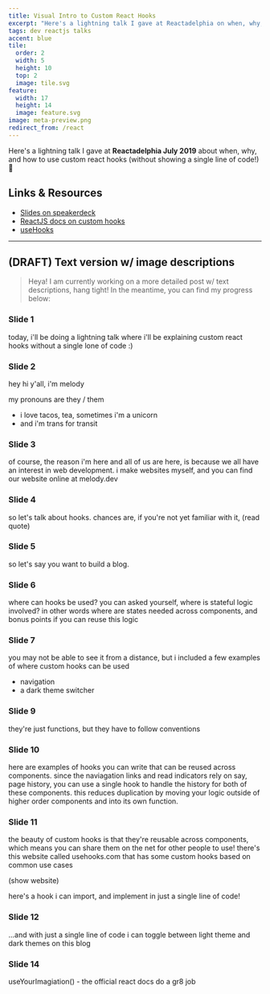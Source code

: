 ```yaml
---
title: Visual Intro to Custom React Hooks
excerpt: "Here's a lightning talk I gave at Reactadelphia on when, why, and how to use custom react hooks (without showing a single line of code!)"
tags: dev reactjs talks
accent: blue
tile:
  order: 2
  width: 5
  height: 10
  top: 2
  image: tile.svg
feature:
  width: 17
  height: 14
  image: feature.svg
image: meta-preview.png
redirect_from: /react
---
```


Here's a lightning talk I gave at **Reactadelphia July 2019** about when, why, and how to use custom react hooks (without showing a single line of code!) 🎣

<script async class="speakerdeck-embed" data-id="64cb3c0a70754bb9970226d940088e12" data-ratio="1.77777777777778" src="//speakerdeck.com/assets/embed.js"></script>

## Links & Resources

- [Slides on speakerdeck](https://speakerdeck.com/pixely/visual-intro-to-custom-react-hooks)
- [ReactJS docs on custom hooks](https://reactjs.org/docs/hooks-custom.html)
- [useHooks](https://usehooks.com/)

---

## (DRAFT) Text version w/ image descriptions

> Heya! I am currently working on a more detailed post w/ text descriptions, hang tight! In the meantime, you can find my progress below:

### Slide 1

today, i'll be doing a lightning talk where i'll be explaining custom react hooks without a single lone of code :)

### Slide 2

hey hi y'all, i'm melody

my pronouns are they / them

- i love tacos, tea, sometimes i'm a unicorn
- and i'm trans for transit

### Slide 3

of course, the reason i'm here and all of us are here, is because we all have an interest in web development. i make websites myself, and you can find our website online at melody.dev

### Slide 4

so let's talk about hooks. chances are, if you're not yet familiar with it, (read quote)

### Slide 5

so let's say you want to build a blog.

### Slide 6

where can hooks be used? you can asked yourself, where is stateful logic involved? in other words where are states needed across components, and bonus points if you can reuse this logic

### Slide 7

you may not be able to see it from a distance, but i included a few examples of where custom hooks can be used

- navigation
- a dark theme switcher

### Slide 9

they're just functions, but they have to follow conventions

### Slide 10

here are examples of hooks you can write that can be reused across components. since the naviagation links and read indicators rely on say, page history, you can use a single hook to handle the history for both of these components. this reduces duplication by moving your logic outside of higher order components and into its own function.

### Slide 11

the beauty of custom hooks is that they're reusable across components, which means you can share them on the net for other people to use! there's this website called usehooks.com that has some custom hooks based on common use cases

(show website)

here's a hook i can import, and implement in just a single line of code!

### Slide 12

...and with just a single line of code i can toggle between light theme and dark themes on this blog

### Slide 14

useYourImagiation() - the official react docs do a gr8 job